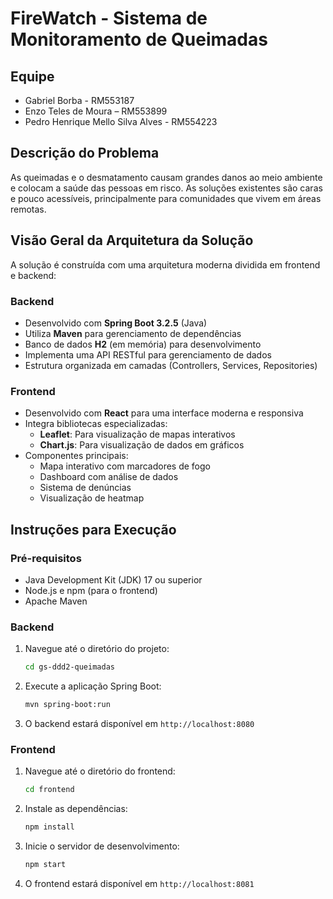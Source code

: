 # FireWatch - Sistema de Monitoramento de Queimadas

## Equipe 
  - Gabriel Borba - RM553187
  - Enzo Teles de Moura – RM553899
  - Pedro Henrique Mello Silva Alves - RM554223

## Descrição do Problema 

As queimadas e o desmatamento causam grandes danos ao meio ambiente e colocam a saúde das pessoas em risco. As soluções existentes são caras e pouco acessíveis, principalmente para comunidades que vivem em áreas remotas.


## Visão Geral da Arquitetura da Solução

A solução é construída com uma arquitetura moderna dividida em frontend e backend:

### Backend
- Desenvolvido com **Spring Boot 3.2.5** (Java)
- Utiliza **Maven** para gerenciamento de dependências
- Banco de dados **H2** (em memória) para desenvolvimento
- Implementa uma API RESTful para gerenciamento de dados
- Estrutura organizada em camadas (Controllers, Services, Repositories)

### Frontend
- Desenvolvido com **React** para uma interface moderna e responsiva
- Integra bibliotecas especializadas:
  - **Leaflet**: Para visualização de mapas interativos
  - **Chart.js**: Para visualização de dados em gráficos
- Componentes principais:
  - Mapa interativo com marcadores de fogo
  - Dashboard com análise de dados
  - Sistema de denúncias
  - Visualização de heatmap

## Instruções para Execução

### Pré-requisitos
- Java Development Kit (JDK) 17 ou superior
- Node.js e npm (para o frontend)
- Apache Maven

### Backend
1. Navegue até o diretório do projeto:
   ```bash
   cd gs-ddd2-queimadas
   ```

2. Execute a aplicação Spring Boot:
   ```bash
   mvn spring-boot:run
   ```

3. O backend estará disponível em `http://localhost:8080`

### Frontend
1. Navegue até o diretório do frontend:
   ```bash
   cd frontend
   ```

2. Instale as dependências:
   ```bash
   npm install
   ```

3. Inicie o servidor de desenvolvimento:
   ```bash
   npm start
   ```

4. O frontend estará disponível em `http://localhost:8081`
